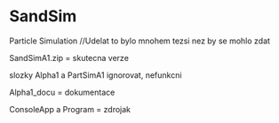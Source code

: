 # SandSim
Particle Simulation //Udelat to bylo mnohem tezsi nez by se mohlo zdat

SandSimA1.zip = skutecna verze

slozky Alpha1 a PartSimA1 ignorovat, nefunkcni

Alpha1_docu = dokumentace

ConsoleApp a Program = zdrojak
